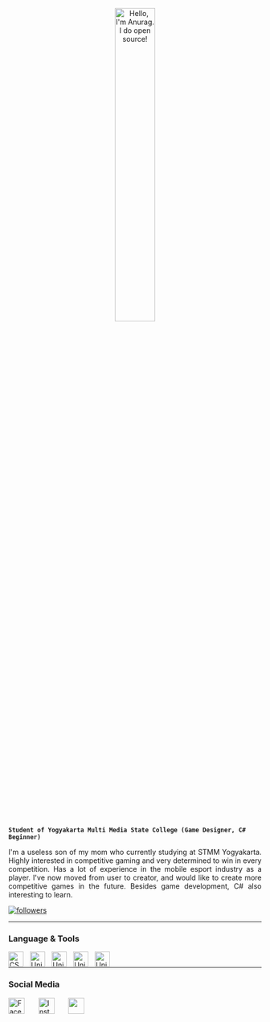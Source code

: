 
<p align="center"><a href="https://github.com/gesekanmagnet"><img width="40%" alt="Hello, I'm Anurag. I do open source!" src="https://see.fontimg.com/api/renderfont4/MnVJ/eyJyIjoiZnMiLCJoIjo0MiwidyI6MTAwMCwiZnMiOjQyLCJmZ2MiOiIjRkZGRkZGIiwiYmdjIjoiIzAwMDAwMCIsInQiOjF9/Z2VzZWthbm1hZ25ldA/zuka-doodle.png" /></a></p>
</p>
<br />

#

  **`Student of Yogyakarta Multi Media State College (Game Designer, C# Beginner)`**
<p align="justify">
I'm a useless son of my mom who currently studying at STMM Yogyakarta. Highly interested in competitive gaming and very determined to win in every competition. Has a lot of experience in the mobile esport industry as a player. I've now moved from user to creator, and would like to create more competitive games in the future. Besides game development, C# also interesting to learn.
</p>
  <a href="https://github.com/gesekanmagnet?tab=followers">
    <img alt="followers" title="Follow me on Github" src="https://custom-icon-badges.demolab.com/github/followers/gesekanmagnet?color=236ad3&labelColor=1155ba&style=for-the-badge&logo=person-add&label=Follow&logoColor=white"/></a>
  
    

---
### Language & Tools
<img align="left" alt="CSharp" width="30px" style="padding-right:10px;" src="https://cdn.jsdelivr.net/gh/devicons/devicon/icons/csharp/csharp-original.svg"/>
<img align="left" alt="Unity" width="30px" style="padding-right:10px;" src="https://cdn.jsdelivr.net/gh/devicons/devicon/icons/unity/unity-original.svg"/>
<img align="left" alt="Unity" width="30px" style="padding-right:10px;" src="https://cdn.jsdelivr.net/gh/devicons/devicon/icons/visualstudio/visualstudio-plain.svg"/>
<img align="left" alt="Unity" width="30px" style="padding-right:10px;" src="https://cdn.jsdelivr.net/gh/devicons/devicon/icons/github/github-original.svg"/>
<img align="left" alt="Unity" width="30px" style="padding-right:10px;" src="https://cdn.jsdelivr.net/gh/devicons/devicon/icons/photoshop/photoshop-plain.svg"/>
<br />

---
### Social Media
<p align="left">
  <a href="https://www.facebook.com/luc.talesnemo/"><img width="32px" alt="Facebook" title="Facebook" src="https://i.imgur.com/gZ6SMjr.png"/></a>
  &#8287;&#8287;&#8287;&#8287;&#8287;
  <a href="https://www.instagram.com/req.hugo/"><img width="32px" alt="Instagram" title="Instagram" src="https://i.imgur.com/ozFSnOS.png"/></a>
  &#8287;&#8287;&#8287;&#8287;&#8287;
  <a href="https://discord.gg/5vSWzDzw" alt="Discord" title="gesekanmagnet's Discord Server"><img width="32px" src="https://i.imgur.com/PAzsGyQ.png"/></a>
  &#8287;&#8287;&#8287;&#8287;&#8287;
</p>

<!--
**gesekanmagnet/gesekanmagnet** is a ✨ _special_ ✨ repository because its `README.md` (this file) appears on your GitHub profile.

Here are some ideas to get you started:

- 🔭 I’m currently working on ...
- 🌱 I’m currently learning ...
- 👯 I’m looking to collaborate on ...
- 🤔 I’m looking for help with ...
- 💬 Ask me about ...
- 📫 How to reach me: ...
- 😄 Pronouns: ...
- ⚡ Fun fact: ...
-->
